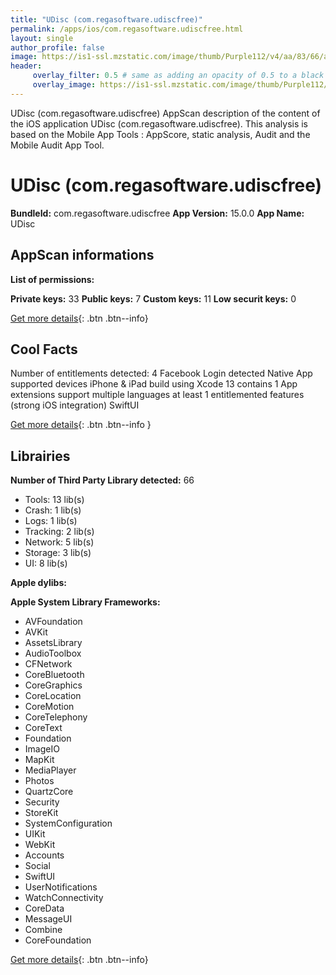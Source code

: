 ```yaml
---
title: "UDisc (com.regasoftware.udiscfree)"
permalink: /apps/ios/com.regasoftware.udiscfree.html
layout: single
author_profile: false
image: https://is1-ssl.mzstatic.com/image/thumb/Purple112/v4/aa/83/66/aa836618-aafe-741a-6e67-a9289ea7f1ae/AppIconfree-0-1x_U007emarketing-0-6-0-85-220.png/512x512bb.jpg
header: 
     overlay_filter: 0.5 # same as adding an opacity of 0.5 to a black background
     overlay_image: https://is1-ssl.mzstatic.com/image/thumb/Purple112/v4/aa/83/66/aa836618-aafe-741a-6e67-a9289ea7f1ae/AppIconfree-0-1x_U007emarketing-0-6-0-85-220.png/512x512bb.jpg
---
```

UDisc (com.regasoftware.udiscfree) AppScan description of the content of the iOS application UDisc (com.regasoftware.udiscfree). This analysis is based on the Mobile App Tools : AppScore, static analysis, Audit and the Mobile Audit App Tool.

# UDisc (com.regasoftware.udiscfree)

**BundleId:** com.regasoftware.udiscfree
**App Version:** 15.0.0
**App Name:** UDisc


## AppScan informations 

**List of permissions:** 
  
  
**Private keys:** 33
**Public keys:** 7
**Custom keys:** 11
**Low securit keys:** 0
  
[Get more details](/pricing.html){: .btn .btn--info}

## Cool Facts

Number of entitlements detected: 4
Facebook Login detected
Native App
supported devices iPhone & iPad
build using Xcode 13
contains 1 App extensions
support multiple languages
at least 1 entitlemented features (strong iOS integration)
SwiftUI
  
[Get more details](/pricing.html){: .btn .btn--info }

## Librairies 
**Number of Third Party Library detected:** 66
- Tools: 13 lib(s)
- Crash: 1 lib(s)
- Logs: 1 lib(s)
- Tracking: 2 lib(s)
- Network: 5 lib(s)
- Storage: 3 lib(s)
- UI: 8 lib(s)


**Apple dylibs:**


**Apple System Library Frameworks:**
- AVFoundation
- AVKit
- AssetsLibrary
- AudioToolbox
- CFNetwork
- CoreBluetooth
- CoreGraphics
- CoreLocation
- CoreMotion
- CoreTelephony
- CoreText
- Foundation
- ImageIO
- MapKit
- MediaPlayer
- Photos
- QuartzCore
- Security
- StoreKit
- SystemConfiguration
- UIKit
- WebKit
- Accounts
- Social
- SwiftUI
- UserNotifications
- WatchConnectivity
- CoreData
- MessageUI
- Combine
- CoreFoundation


  
[Get more details](/pricing.html){: .btn .btn--info}

